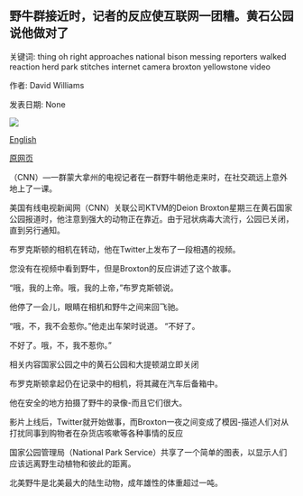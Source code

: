 ## 野牛群接近时，记者的反应使互联网一团糟。黄石公园说他做对了

关键词: thing oh right approaches national bison messing reporters walked reaction herd park stitches internet camera broxton yellowstone video

作者: David Williams

发表日期: None

![](https://cdn.cnn.com/cnnnext/dam/assets/200326074611-reporter-bison-yellowstone-montana-trnd-super-tease.jpg)

[English](A%20reporter%27s%20reaction%20when%20a%20bison%20herd%20approaches%20has%20the%20internet%20in%20stitches.%20Yellowstone%20says%20he%20did%20the%20right%20thing.md)

[原网页](https://edition.cnn.com/travel/article/yellowstone-reporter-reaction-bison-herd-trnd/index.html)

（CNN）—一群蒙大拿州的电视记者在一群野牛朝他走来时，在社交疏远上意外地上了一课。

美国有线电视新闻网（CNN）关联公司KTVM的Deion Broxton星期三在黄石国家公园报道时，他注意到强大的动物正在靠近。由于冠状病毒大流行，公园已关闭，直到另行通知。

布罗克斯顿的相机在转动，他在Twitter上发布了一段相遇的视频。

您没有在视频中看到野牛，但是Broxton的反应讲述了这个故事。

“哦，我的上帝。哦，我的上帝，”布罗克斯顿说。

他停了一会儿，眼睛在相机和野牛之间来回飞驰。

“哦，不，我不会惹你。”他走出车架时说道。 “不好了。

不好了。哦，不，我不惹你。”

相关内容国家公园之中的黄石公园和大提顿湖立即关闭

布罗克斯顿拿起仍在记录中的相机，将其藏在汽车后备箱中。

他在安全的地方拍摄了野牛的录像-而且它们很大。

影片上线后，Twitter就开始做事，而Broxton一夜之间变成了模因-描述人们对从打扰同事​​到购物者在杂货店咳嗽等各种事情的反应

国家公园管理局（National Park Service）共享了一个简单的图表，以显示人们应该远离野生动植物和彼此的距离。

北美野牛是北美最大的陆生动物，成年雄性的体重超过一吨。